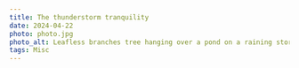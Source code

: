 ```yaml
---
title: The thunderstorm tranquility
date: 2024-04-22
photo: photo.jpg
photo_alt: Leafless branches tree hanging over a pond on a raining stormy day
tags: Misc
---
```

